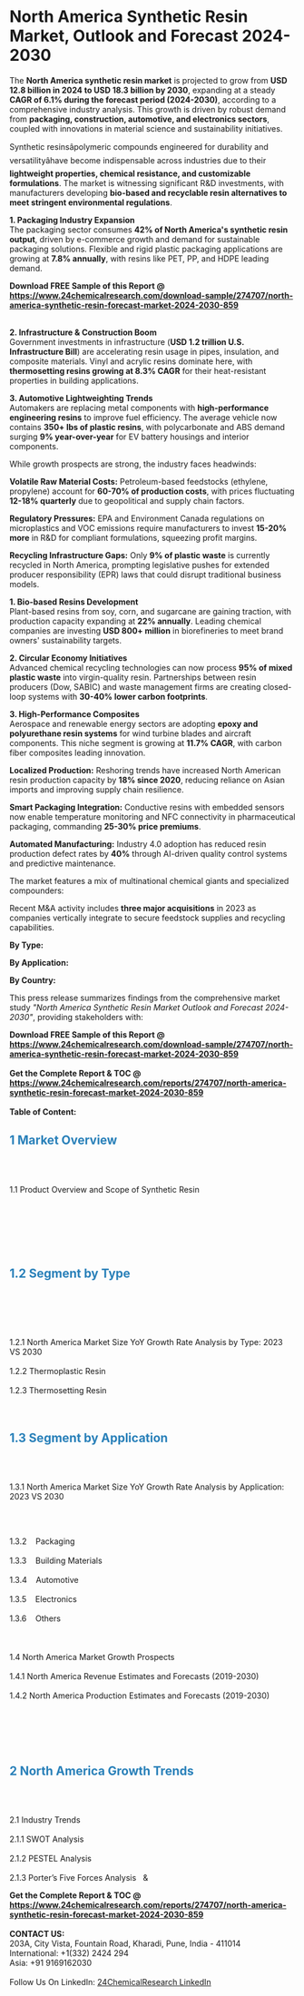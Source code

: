<h1>North America Synthetic Resin Market, Outlook and Forecast 2024-2030</h1><p>The <strong>North America synthetic resin market</strong> is projected to grow from <strong>USD 12.8 billion in 2024 to USD 18.3 billion by 2030</strong>, expanding at a steady <strong>CAGR of 6.1% during the forecast period (2024-2030)</strong>, according to a comprehensive industry analysis. This growth is driven by robust demand from <strong>packaging, construction, automotive, and electronics sectors</strong>, coupled with innovations in material science and sustainability initiatives.</p><p>Synthetic resinsâpolymeric compounds engineered for durability and versatilityâhave become indispensable across industries due to their <strong>lightweight properties, chemical resistance, and customizable formulations</strong>. The market is witnessing significant R&amp;D investments, with manufacturers developing <strong>bio-based and recyclable resin alternatives to meet stringent environmental regulations</strong>.</p><p><strong>1. Packaging Industry Expansion</strong><br>
The packaging sector consumes <strong>42% of North America's synthetic resin output</strong>, driven by e-commerce growth and demand for sustainable packaging solutions. Flexible and rigid plastic packaging applications are growing at <strong>7.8% annually</strong>, with resins like PET, PP, and HDPE leading demand.</p><div><b>Download FREE Sample of this Report @ 
            <a href="https://www.24chemicalresearch.com/download-sample/274707/north-america-synthetic-resin-forecast-market-2024-2030-859">
            https://www.24chemicalresearch.com/download-sample/274707/north-america-synthetic-resin-forecast-market-2024-2030-859</a></b></div><br><p><strong>2. Infrastructure &amp; Construction Boom</strong><br>
Government investments in infrastructure (<strong>USD 1.2 trillion U.S. Infrastructure Bill</strong>) are accelerating resin usage in pipes, insulation, and composite materials. Vinyl and acrylic resins dominate here, with <strong>thermosetting resins growing at 8.3% CAGR</strong> for their heat-resistant properties in building applications.</p><p><strong>3. Automotive Lightweighting Trends</strong><br>
Automakers are replacing metal components with <strong>high-performance engineering resins</strong> to improve fuel efficiency. The average vehicle now contains <strong>350+ lbs of plastic resins</strong>, with polycarbonate and ABS demand surging <strong>9% year-over-year</strong> for EV battery housings and interior components.</p><p>While growth prospects are strong, the industry faces headwinds:</p><p><strong>Volatile Raw Material Costs:</strong> Petroleum-based feedstocks (ethylene, propylene) account for <strong>60-70% of production costs</strong>, with prices fluctuating <strong>12-18% quarterly</strong> due to geopolitical and supply chain factors.</p><p><strong>Regulatory Pressures:</strong> EPA and Environment Canada regulations on microplastics and VOC emissions require manufacturers to invest <strong>15-20% more</strong> in R&amp;D for compliant formulations, squeezing profit margins.</p><p><strong>Recycling Infrastructure Gaps:</strong> Only <strong>9% of plastic waste</strong> is currently recycled in North America, prompting legislative pushes for extended producer responsibility (EPR) laws that could disrupt traditional business models.</p><p><strong>1. Bio-based Resins Development</strong><br>
Plant-based resins from soy, corn, and sugarcane are gaining traction, with production capacity expanding at <strong>22% annually</strong>. Leading chemical companies are investing <strong>USD 800+ million</strong> in biorefineries to meet brand owners' sustainability targets.</p><p><strong>2. Circular Economy Initiatives</strong><br>
Advanced chemical recycling technologies can now process <strong>95% of mixed plastic waste</strong> into virgin-quality resin. Partnerships between resin producers (Dow, SABIC) and waste management firms are creating closed-loop systems with <strong>30-40% lower carbon footprints</strong>.</p><p><strong>3. High-Performance Composites</strong><br>
Aerospace and renewable energy sectors are adopting <strong>epoxy and polyurethane resin systems</strong> for wind turbine blades and aircraft components. This niche segment is growing at <strong>11.7% CAGR</strong>, with carbon fiber composites leading innovation.</p><p><strong>Localized Production:</strong> Reshoring trends have increased North American resin production capacity by <strong>18% since 2020</strong>, reducing reliance on Asian imports and improving supply chain resilience.</p><p><strong>Smart Packaging Integration:</strong> Conductive resins with embedded sensors now enable temperature monitoring and NFC connectivity in pharmaceutical packaging, commanding <strong>25-30% price premiums</strong>.</p><p><strong>Automated Manufacturing:</strong> Industry 4.0 adoption has reduced resin production defect rates by <strong>40%</strong> through AI-driven quality control systems and predictive maintenance.</p><p>The market features a mix of multinational chemical giants and specialized compounders:</p><p>Recent M&amp;A activity includes <strong>three major acquisitions</strong> in 2023 as companies vertically integrate to secure feedstock supplies and recycling capabilities.</p><p><strong>By Type:</strong></p><p><strong>By Application:</strong></p><p><strong>By Country:</strong></p><p>This press release summarizes findings from the comprehensive market study <em>"North America Synthetic Resin Market Outlook and Forecast 2024-2030"</em>, providing stakeholders with:</p><div><b>Download FREE Sample of this Report @ 
            <a href="https://www.24chemicalresearch.com/download-sample/274707/north-america-synthetic-resin-forecast-market-2024-2030-859">
            https://www.24chemicalresearch.com/download-sample/274707/north-america-synthetic-resin-forecast-market-2024-2030-859</a></b></div><br><div><b>Get the Complete Report & TOC @ 
            <a href="https://www.24chemicalresearch.com/reports/274707/north-america-synthetic-resin-forecast-market-2024-2030-859">
            https://www.24chemicalresearch.com/reports/274707/north-america-synthetic-resin-forecast-market-2024-2030-859</a></b></div><br>
            <b>Table of Content:</b><p><h2><strong><span style="color:#2980b9">1 Market Overview&nbsp;&nbsp;</span></strong> &nbsp;</h2><br />
<br />
<p>1.1 Product Overview and Scope of Synthetic Resin&nbsp;&nbsp;</p><br />
<br />
<h2>&nbsp;<br /><br />
<span style="color:#2980b9"><strong>1.2 Segment by Type&nbsp;&nbsp;</strong></span> &nbsp;</h2><br />
<br />
<p><br /><br />
1.2.1 North America Market Size YoY Growth Rate Analysis by Type: 2023 VS 2030&nbsp;&nbsp; &nbsp;<br /><br />
1.2.2 Thermoplastic Resin&nbsp;&nbsp; &nbsp;<br /><br />
1.2.3 Thermosetting Resin<br /><br />
<br />
<h2><strong><span style="color:#2980b9">1.3 Segment by Application&nbsp;&nbsp; &nbsp;</span></strong></h2><br />
<br />
<p>1.3.1 North America Market Size YoY Growth Rate Analysis by Application: 2023 VS 2030&nbsp;&nbsp; &nbsp;</p><br />
<br />
<p>1.3.2&nbsp;&nbsp; &nbsp;Packaging<br /><br />
1.3.3&nbsp;&nbsp; &nbsp;Building Materials<br /><br />
1.3.4&nbsp;&nbsp; &nbsp;Automotive<br /><br />
1.3.5&nbsp;&nbsp; &nbsp;Electronics<br /><br />
1.3.6&nbsp;&nbsp; &nbsp;Others<br /><br />
&nbsp;&nbsp; &nbsp;<br /><br />
1.4 North America Market Growth Prospects&nbsp;&nbsp; &nbsp;<br /><br />
1.4.1 North America Revenue Estimates and Forecasts (2019-2030)&nbsp;&nbsp; &nbsp;<br /><br />
1.4.2 North America Production Estimates and Forecasts (2019-2030)<br /><br />
&nbsp;&nbsp; &nbsp;</p><br />
<br />
<h2><strong><span style="color:#2980b9">2 North America Growth Trends&nbsp;</span></strong>&nbsp; &nbsp;</h2><br />
<br />
<p>2.1 Industry Trends&nbsp;&nbsp; &nbsp;<br /><br />
2.1.1 SWOT Analysis&nbsp;&nbsp; &nbsp;<br /><br />
2.1.2 PESTEL Analysis&nbsp;&nbsp; &nbsp;<br /><br />
2.1.3 Porter&rsquo;s Five Forces Analysis&nbsp;&nbsp; &</p><div><b>Get the Complete Report & TOC @ 
            <a href="https://www.24chemicalresearch.com/reports/274707/north-america-synthetic-resin-forecast-market-2024-2030-859">
            https://www.24chemicalresearch.com/reports/274707/north-america-synthetic-resin-forecast-market-2024-2030-859</a></b></div><br><b>CONTACT US:</b><br>
            203A, City Vista, Fountain Road, Kharadi, Pune, India - 411014<br>
            International: +1(332) 2424 294<br>
            Asia: +91 9169162030 <br><br>
            Follow Us On LinkedIn: <a href="https://www.linkedin.com/company/24chemicalresearch/">24ChemicalResearch LinkedIn</a>